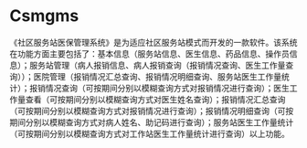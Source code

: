 # Csmgms
 《社区服务站医保管理系统》是为适应社区服务站模式而开发的一款软件。该系统在功能方面主要包括了：基本信息（服务站信息、医生信息、药品信息、操作员信息）；服务站管理（病人报销信息、病人报销查询（报销情况查询、医生工作量查询））；医院管理（报销情况汇总查询、报销情况明细查询、服务站医生工作量统计）；报销情况查询（可按期间分别以模糊查询方式对报销情况进行查询）；医生工作量查看（可按期间分别以模糊查询方式对医生姓名查询）；报销情况汇总查询（可按期间分别以模糊查询方式对报销情况进行查询）；报销情况明细查询（可按期间分别以模糊查询方式对病人姓名、助记码进行查询）；服务站医生工作量统计（可按期间分别以模糊查询方式对工作站医生工作量统计进行查询）以上功能。
